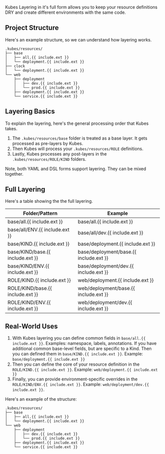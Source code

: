 Kubes Layering in it's full form allows you to keep your resource definitions DRY and create different environments with the same code.

## Project Structure

Here's an example structure, so we can understand how layering works.

    .kubes/resources/
    ├── base
    │   ├── all.{{ include.ext }}
    │   └── deployment.{{ include.ext }}
    ├── clock
    │   └── deployment.{{ include.ext }}
    └── web
        ├── deployment
        │   ├── dev.{{ include.ext }}
        │   └── prod.{{ include.ext }}
        ├── deployment.{{ include.ext }}
        └── service.{{ include.ext }}

## Layering Basics

To explain the layering, here's the general processing order that Kubes takes.

1. The `.kubes/resources/base` folder is treated as a base layer.  It gets processed as pre-layers by Kubes.
2. Then Kubes will process your `.kubes/resources/ROLE` definitions.
3. Lastly, Kubes processes any post-layers in the `.kubes/resources/ROLE/KIND` folders.

Note, both YAML and DSL forms support layering. They can be mixed together.

## Full Layering

Here's a table showing the the full layering.

Folder/Pattern     | Example
-------------------|--------------------------------------------
base/all.{{ include.ext }}       | base/all.{{ include.ext }}
base/all/ENV.{{ include.ext }}   | base/all/dev.{{ include.ext }}
base/KIND.{{ include.ext }}      | base/deployment.{{ include.ext }}
base/KIND/base.{{ include.ext }} | base/deployment/base.{{ include.ext }}
base/KIND/ENV.{{ include.ext }}  | base/deployment/dev.{{ include.ext }}
ROLE/KIND.{{ include.ext }}      | web/deployment.{{ include.ext }}
ROLE/KIND/base.{{ include.ext }} | web/deployment/base.{{ include.ext }}
ROLE/KIND/ENV.{{ include.ext }}  | web/deployment/dev.{{ include.ext }}

## Real-World Uses

1. With Kubes layering you can define common fields in `base/all.{{ include.ext }}`. Examples: namespace, labels, annotations. If you have additional common base-level fields, but are specific to a Kind. Then you can defined them in `base/KIND.{{ include.ext }}`. Example: `base/deployment.{{ include.ext }}`
2. Then you can define the core of your resource definition in the `ROLE/KIND.{{ include.ext }}`. Example: `web/deployment.{{ include.ext }}`
3. Finally, you can provide environment-specific overrides in the `ROLE/KIND/ENV.{{ include.ext }}`. Example: `web/deployment/dev.{{ include.ext }}`.

Here's an example of the structure:

    .kubes/resources/
    ├── base
    │   ├── all.{{ include.ext }}
    │   └── deployment.{{ include.ext }}
    └── web
        ├── deployment
        │   ├── dev.{{ include.ext }}
        │   └── prod.{{ include.ext }}
        ├── deployment.{{ include.ext }}
        └── service.{{ include.ext }}

